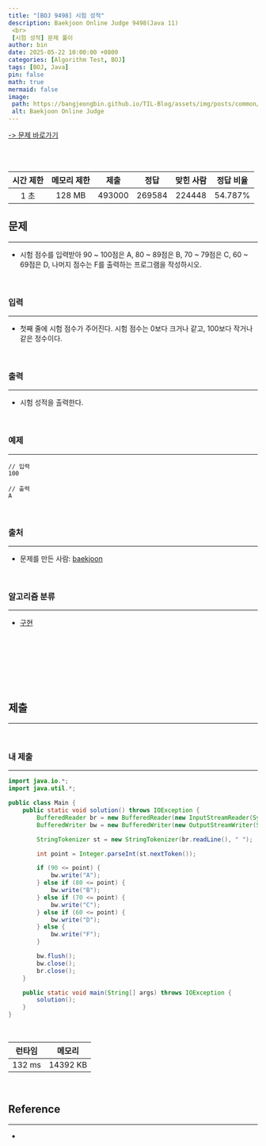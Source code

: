 ```yaml
---
title: "[BOJ 9498] 시험 성적"
description: Baekjoon Online Judge 9498(Java 11)
 <br>
 [시험 성적] 문제 풀이
author: bin
date: 2025-05-22 10:00:00 +0800
categories: [Algorithm Test, BOJ]
tags: [BOJ, Java]
pin: false
math: true
mermaid: false
image:
 path: https://bangjeongbin.github.io/TIL-Blog/assets/img/posts/common/baekjoon-logo.png
 alt: Baekjoon Online Judge
---
```

[-> 문제 바로가기](https://www.acmicpc.net/problem/9498)

<br>
<br>

| 시간 제한 | 메모리 제한 |   제출   |   정답   | 맞힌 사람  |  정답 비율  |
| :---: | :----: | :----: | :----: | :----: | :-----: |
|  1 초  | 128 MB | 493000 | 269584 | 224448 | 54.787% |

## 문제
---
- 시험 점수를 입력받아 90 ~ 100점은 A, 80 ~ 89점은 B, 70 ~ 79점은 C, 60 ~ 69점은 D, 나머지 점수는 F를 출력하는 프로그램을 작성하시오.

<br>

### 입력
---
- 첫째 줄에 시험 점수가 주어진다. 시험 점수는 0보다 크거나 같고, 100보다 작거나 같은 정수이다.

<br>

### 출력
---
- 시험 성적을 출력한다.

<br>

### 예제
---
```
// 입력
100
```

```
// 출력
A
```

<br>

### 출처
---
- 문제를 만든 사람: [baekjoon](https://www.acmicpc.net/user/baekjoon)

<br>

### 알고리즘 분류
---
- [구현](https://www.acmicpc.net/problem/tag/102)

<br>
<br>
<br>
<br>
<br>
<br>

## 제출
---

<br>

### 내 제출
---
```java
import java.io.*;
import java.util.*;

public class Main {
    public static void solution() throws IOException {
        BufferedReader br = new BufferedReader(new InputStreamReader(System.in));
        BufferedWriter bw = new BufferedWriter(new OutputStreamWriter(System.out));

        StringTokenizer st = new StringTokenizer(br.readLine(), " ");

        int point = Integer.parseInt(st.nextToken());

        if (90 <= point) {
            bw.write("A");
        } else if (80 <= point) {
            bw.write("B");
        } else if (70 <= point) {
            bw.write("C");
        } else if (60 <= point) {
            bw.write("D");
        } else {
            bw.write("F");
        }

        bw.flush();
        bw.close();
        br.close();
    }

    public static void main(String[] args) throws IOException {
        solution();
    }
}

```

<br>

|  런타임   |   메모리    |
| :----: | :------: |
| 132 ms | 14392 KB |

<br>

## Reference
---
- 
